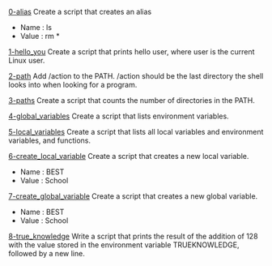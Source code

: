 [0-alias](0-alias) Create a script that creates an alias 
* Name : ls
* Value : rm *

[1-hello_you](1-hello_you) Create a script that prints hello user, where user is the current Linux user.

[2-path](2-path) Add /action to the PATH. /action should be the last directory the shell looks into when looking for a program.

[3-paths](3-paths) Create a script that counts the number of directories in the PATH.

[4-global_variables](4-global_variables) Create a script that lists environment variables.

[5-local_variables](5-local_variables) Create a script that lists all local variables and environment variables, and functions.

[6-create_local_variable](6-create_local_variable) Create a script that creates a new local variable.
* Name : BEST 
* Value : School

[7-create_global_variable](7-create_global_variable) Create a script that creates a new global variable.
* Name : BEST
* Value : School

[8-true_knowledge](8-true_knowledge) Write a script that prints the result of the addition of 128 with the value stored in the environment variable TRUEKNOWLEDGE, followed by a new line.


